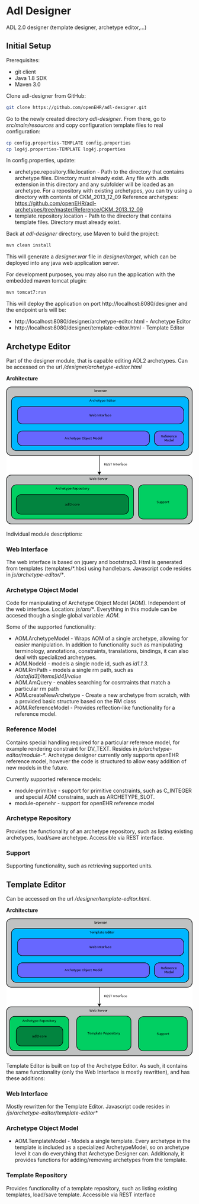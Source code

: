 # Adl Designer

ADL 2.0 designer (template designer, archetype editor,...)

## Initial Setup

Prerequisites:

* git client
* Java 1.8 SDK
* Maven 3.0

Clone adl-designer from GitHub:

```bash 
git clone https://github.com/openEHR/adl-designer.git
```    

Go to the newly created directory _adl-designer_. From there, go to _src/main/resources_ and copy configuration 
template files to real configuration:

 ```bash
 cp config.properties-TEMPLATE config.properties
 cp log4j.properties-TEMPLATE log4j.properties
 ```
 
 In config.properties, update:
 
 * archetype.repository.file.location - Path to the directory that contains archetype files. Directory must already exist.
    Any file with .adls extension in this directory and any subfolder will be loaded as an archetype. For a repository with 
    existing archetypes, you can try using a directory with contents of CKM_2013_12_09 Reference archetypes: 
    https://github.com/openEHR/adl-archetypes/tree/master/Reference/CKM_2013_12_09
* template.repository.location -  Path to the directory that contains template files. Directory must already exist.
  
  
 Back at _adl-designer_ directory, use Maven to build the project:  
  
 ```bash
 mvn clean install
 ```
 
This will generate a _designer.war_ file in _designer/target_, which can be deployed into any java web application server.

For development purposes, you may also run the application with the embedded maven tomcat plugin:

```bash
mvn tomcat7:run
```

This will deploy the application on port http://localhost:8080/designer and the endpoint urls will be:
 * http://localhost:8080/designer/archetype-editor.html - Archetype Editor
 * http://localhost:8080/designer/template-editor.html - Template Editor

 
 

## Archetype Editor
Part of the designer module, that is capable editing ADL2 archetypes. Can be accessed on the url _/designer/archetype-editor.html_

**Architecture**

![Archetype Editor Architecture](docs/archetype-editor-architecture.png "")

Individual module descriptions:
### Web Interface
The web interface is based on jquery and bootstrap3. Html is generated from templates (templates/\*.hbs) using handlebars. Javascript code resides in _js/archetype-editor/\*_.

### Archetype Object Model
Code for manipulating of Archetype Object Model (AOM). Independent of the web interface. Location: _js/am/\*_. Everything in this module can be accesed though a single global variable: _AOM_.

Some of the supported functionality:

* AOM.ArchetypeModel - Wraps AOM of a single archetype, allowing for easier manipulation. In addition to  functionality such as manipulating terminology, annotations, constraints, translations, bindings, it can also deal with specialized archetypes.
* AOM.NodeId - models a single node id, such as _id1.1.3_.
* AOM.RmPath - models a single rm path, such as _/data[id3]/items[id4]/value_
* AOM.AmQuery - enables searching for cosntraints that match a particular rm path
* AOM.createNewArchetype - Create a new archetype from scratch, with a provided basic structure based on the RM class
* AOM.ReferenceModel - Provides reflection-like functionality for a reference model.

### Reference Model
Contains special handling required for a particular reference model, for example rendering constraint for DV_TEXT. Resides in _js/archetype-editor/module-\*_. Archetype designer currently only supports openEHR reference model, however the code is structured to allow easy addition of new models in the future.

Currently supported reference models:
* module-primitive - support for primitive constraints, such as C_INTEGER and special AOM constrains, such as ARCHETYPE_SLOT.
* module-openehr - support for openEHR reference model

### Archetype Repository
Provides the functionality of an archetype repository, such as listing existing archetypes, load/save archetype. Accessible via REST interface.

### Support
Supporting functionality, such as retrieving supported units.

## Template Editor
Can be accessed on the url _/designer/template-editor.html_.

**Architecture**

![Template Editor Architecture](docs/template-editor-architecture.png "")

Template Editor is built on top of the Archetype Editor. As such, it contains the same functionality (only the Web Interface is mostly rewritten), and has these additions:

### Web Interface
Mostly rewritten for the Template Editor. Javascript code resides in _/js/archetype-editor/template-editor\*_

### Archetype Object Model

* AOM.TemplateModel - Models a single template. Every archetype in the template is included as a specialized ArchetypeModel, so on archetype level it can do everything that Archetype Designer can. Additionaly, it provides functions for adding/removing archetypes from the template.

### Template Repository
Provides functionality of a template repository, such as listing existing templates, load/save template. Accessible via REST interface